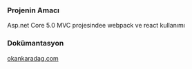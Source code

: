 ### Projenin Amacı
Asp.net Core 5.0 MVC projesindee webpack ve react kullanımı
### Dokümantasyon
[okankaradag.com](https://okankaradag.com/asp-net-5/asp-net-core-5-0-mvc-projesinde-webpack-ve-react-kullanmak/)
